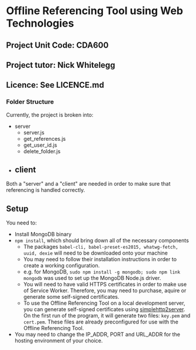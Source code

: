 # Offline Referencing Tool using Web Technologies

## Project Unit Code: CDA600

## Project tutor: Nick Whitelegg

## Licence: See LICENCE.md


### Folder Structure
Currently, the project is broken into:
- server
  - server.js
  - get_references.js
  - get_user_id.js
  - delete_folder.js
- client
  - 

Both a "server" and a "client" are needed in order to make sure that referencing is handled correctly.

## Setup
You need to:
  - Install MongoDB binary
  - `npm install`, which should bring down all of the necessary components
    - The packages `babel-cli, babel-preset-es2015, whatwg-fetch, uuid, dexie` will need to be downloaded onto your machine
    - You may need to follow their installation instructions in order to
      create a working configuration.
    - e.g. for MongoDB, `sudo npm install -g mongodb; sudo npm link mongodb` was used to set up the MongoDB Node.js driver.
    - You will need to have valid HTTPS certificates in order to make use of Service Worker. Therefore, you may need to purchase, aquire or generate some self-signed certificates.
    - To use the Offline Referencing Tool on a local development server, you can
      generate self-signed certificates using [simplehttp2server](https://github.com/GoogleChrome/simplehttp2server/releases).
      On the first run of the program, it will generate two files: `key.pem` and `cert.pem`. These files are already preconfigured for use with the Offline Referencing Tool.
  - You may need to change the IP_ADDR, PORT and URL_ADDR for the hosting environment of your choice.
  

